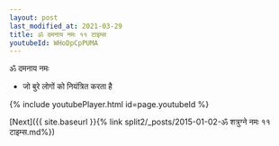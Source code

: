 ```yaml
---
layout: post
last_modified_at: 2021-03-29
title: ॐ दमनाय नमः ११ टाइम्स
youtubeId: WHoDpCpPUMA
---
```

 
 
 ॐ दमनाय नमः  
 
 -  जो बुरे लोगों को नियंत्रित करता है 
 
  
 
  
 
 
 
 
 
 


{% include youtubePlayer.html id=page.youtubeId %}
 
[Next]({{ site.baseurl }}{% link  split2/_posts/2015-01-02-ॐ शत्रुग्ने नमः ११ टाइम्स.md%})
 
